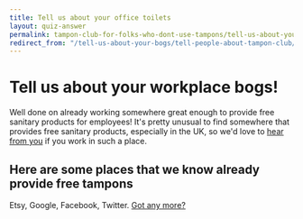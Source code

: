 ```yaml
---
title: Tell us about your office toilets
layout: quiz-answer
permalink: tampon-club-for-folks-who-dont-use-tampons/tell-us-about-your-bogs/
redirect_from: "/tell-us-about-your-bogs/tell-people-about-tampon-club/"
---
```


# Tell us about your workplace bogs!
Well done on already working somewhere great enough to provide free sanitary products for employees! It's pretty unusual to find somewhere that provides free sanitary products, especially in the UK, so we'd love to [hear from you](mailto:hi@tampon.club) if you work in such a place.

## Here are some places that we know already provide free tampons
Etsy, Google, Facebook, Twitter. [Got any more?](mailto:hi@tampon.club)
